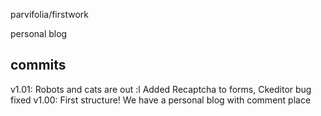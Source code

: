 parvifolia/firstwork

personal blog

commits
-----

v1.01: Robots and cats are out :l Added Recaptcha to forms, Ckeditor bug fixed
v1.00: First structure! We have a personal blog with comment place
